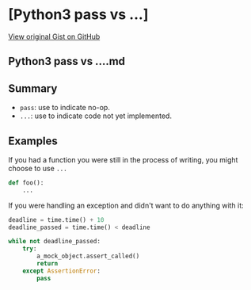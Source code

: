 # [Python3 pass vs ...]

[View original Gist on GitHub](https://gist.github.com/Integralist/8a1c597fe18e703282b33020adb71507)

## Python3 pass vs ....md

## Summary

- `pass`: use to indicate no-op.
- `...`: use to indicate code not yet implemented.

## Examples

If you had a function you were still in the process of writing, you might choose to use `...`

```python
def foo():
	...
```

If you were handling an exception and didn't want to do anything with it:

```python
deadline = time.time() + 10
deadline_passed = time.time() < deadline

while not deadline_passed:
    try:
        a_mock_object.assert_called()
        return
    except AssertionError:
        pass
```

